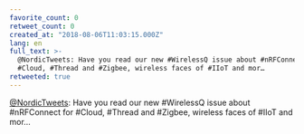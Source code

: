 ```yaml
---
favorite_count: 0
retweet_count: 0
created_at: "2018-08-06T11:03:15.000Z"
lang: en
full_text: >-
  @NordicTweets: Have you read our new #WirelessQ issue about #nRFConnect for
  #Cloud, #Thread and #Zigbee, wireless faces of #IIoT and mor…
retweeted: true
---
```


[@NordicTweets](https://twitter.com/NordicTweets): Have you read our new
#WirelessQ issue about #nRFConnect for #Cloud, #Thread and #Zigbee, wireless
faces of #IIoT and mor…
